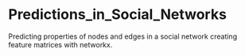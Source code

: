 # Predictions_in_Social_Networks
Predicting properties of nodes and edges in a social network creating feature matrices with networkx.
